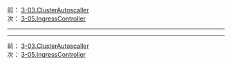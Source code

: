 前： [3-03.ClusterAutoscaller](3-03.ClusterAutoscaller.md)  
次： [3-05.IngressController](3-05.IngressController.md)  

---

---

前： [3-03.ClusterAutoscaller](3-03.ClusterAutoscaller.md)  
次： [3-05.IngressController](3-05.IngressController.md)  
